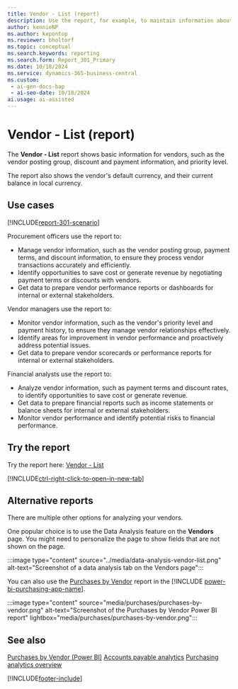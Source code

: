 ```yaml
---
title: Vendor - List (report)
description: Use the report, for example, to maintain information about the vendor.
author: kennieNP
ms.author: kepontop
ms.reviewer: bholtorf
ms.topic: conceptual
ms.search.keywords: reporting
ms.search.form: Report_301_Primary
ms.date: 10/18/2024
ms.service: dynamics-365-business-central
ms.custom:
 - ai-gen-docs-bap
 - ai-seo-date: 10/18/2024
ai.usage: ai-assisted
---
```


# Vendor - List (report)

The **Vendor - List** report shows basic information for vendors, such as the vendor posting group, discount and payment information, and priority level.

The report also shows the vendor's default currency, and their current balance in local currency.

## Use cases

[!INCLUDE[report-301-scenario](../includes/report-301-scenario-include.md)]

<!-- 
Prompt
Below is a report in an ERP system. Provide 3-4 use cases for different personas working with procurement.
Format like this:    
  
As a <persona>, use the report to    
* use case 1  
* use case 2    

Do not capitalize the persona names. 

## Report name
Vendor - List

### What the report does
The *Vendor - List* report shows basic information for vendors, such as the vendor posting group, discount and payment information, and priority level. 
The report also shows the vendor's default currency, and the vendor's current balance (in LCY). 

### Use cases
Use the report, for example, to maintain information about the vendor
This report is useful for maintaining and managing vendor information effectively.

Please include your data sources and URLs

-->

Procurement officers use the report to:

* Manage vendor information, such as the vendor posting group, payment terms, and discount information, to ensure they process vendor transactions accurately and efficiently.
* Identify opportunities to save cost or generate revenue by negotiating payment terms or discounts with vendors.
* Get data to prepare vendor performance reports or dashboards for internal or external stakeholders.

Vendor managers use the report to:

* Monitor vendor information, such as the vendor's priority level and payment history, to ensure they manage vendor relationships effectively.
* Identify areas for improvement in vendor performance and proactively address potential issues.
* Get data to prepare vendor scorecards or performance reports for internal or external stakeholders.

Financial analysts use the report to:

* Analyze vendor information, such as payment terms and discount rates, to identify opportunities to save cost or generate revenue.
* Get data to prepare financial reports such as income statements or balance sheets for internal or external stakeholders.
* Monitor vendor performance and identify potential risks to financial performance.

## Try the report

Try the report here: [Vendor - List](https://businesscentral.dynamics.com?report=301)

[!INCLUDE[ctrl-right-click-to-open-in-new-tab](../includes/ctrl-right-click-to-open-in-new-tab.md)]

## Alternative reports

There are multiple other options for analyzing your vendors. 

One popular choice is to use the Data Analysis feature on the **Vendors** page. You might need to personalize the page to show fields that are not shown on the page.

:::image type="content" source="../media/data-analysis-vendor-list.png" alt-text="Screenshot of a data analysis tab on the Vendors page":::

You can also use the [Purchases by Vendor](../purchases-powerbi-purchases-by-vendor.md) report in the [!INCLUDE [power-bi-purchasing-app-name](../includes/power-bi-purchasing-app-name.md)].

:::image type="content" source="media/purchases/purchases-by-vendor.png" alt-text="Screenshot of the Purchases by Vendor Power BI report" lightbox="media/purchases/purchases-by-vendor.png":::


## See also

[Purchases by Vendor (Power BI)](../purchases-powerbi-purchases-by-vendor.md)
[Accounts payable analytics](../payables-reports.md)
[Purchasing analytics overview](../purchasing-analytics-overview.md)


[!INCLUDE[footer-include](../includes/footer-banner.md)]